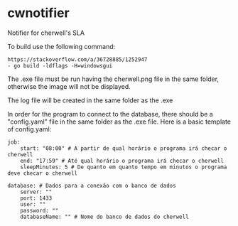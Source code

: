 # cwnotifier

Notifier for cherwell's SLA

To build use the following command:

    https://stackoverflow.com/a/36728885/1252947
    - go build -ldflags -H=windowsgui

The .exe file must be run having the cherwell.png file in the same folder, otherwise the image will not be displayed.

The log file will be created in the same folder as the .exe

In order for the program to connect to the database, there should be a "config.yaml" file in the same folder as the .exe file. Here is a basic template of config.yaml:

    job:
        start: "08:00" # A partir de qual horário o programa irá checar o cherwell
        end: "17:59" # Até qual horário o programa irá checar o cherwell
        sleepMinutes: 5 # De quanto em quanto tempo em minutos o programa deve checar o cherwell
        
    database: # Dados para a conexão com o banco de dados
        server: ""
        port: 1433
        user: ""
        password: ""
        databaseName: "" # Nome do banco de dados do cherwell